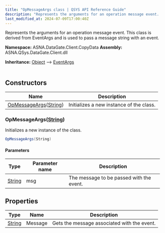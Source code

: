 ```yaml
---
title: "OpMessageArgs class | QSYS API Reference Guide"
description: "Represents the arguments for an operation message event. This class is derived from EventArgs and is used to pass a message string with an event. "
last_modified_at: 2024-07-09T17:00:40Z
---
```


Represents the arguments for an operation message event.
This class is derived from EventArgs and is used to pass a message string with an event.

**Namespace:** ASNA.DataGate.Client.CopyData
**Assembly:** ASNA.QSys.DataGate.Client.dll

**Inheritance:** [Object](https://docs.microsoft.com/en-us/dotnet/api/system.object) --> [EventArgs](https://learn.microsoft.com/en-us/dotnet/api/system.eventargs?view=net-8.0)
<br>
<br>

## Constructors

| Name | Description |
| --- | --- |
| [OpMessageArgs](#opmessageargsstring)([String](https://docs.microsoft.com/en-us/dotnet/api/system.string)) | Initializes a new instance of the  class.

### OpMessageArgs([String](https://docs.microsoft.com/en-us/dotnet/api/system.string))

Initializes a new instance of the  class.

```cs
OpMessageArgs(String)
```

#### Parameters

| Type | Parameter name | Description
| --- | --- | ---
| [String](https://docs.microsoft.com/en-us/dotnet/api/system.string) | msg | The message to be passed with the event.

## Properties

| Type | Name | Description
| --- | --- | --- 
| [String](https://learn.microsoft.com/en-us/dotnet/api/system.string?view=net-8.0) | Message | Gets the message associated with the event. |
